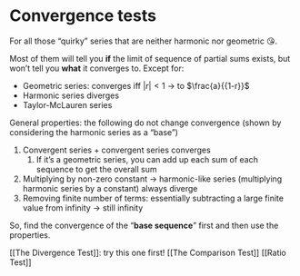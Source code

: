 # Convergence tests
For all those “quirky” series that are neither harmonic nor geometric 😘.

Most of them will tell you **if** the limit of sequence of partial sums exists, but won’t tell you **what** it converges to.
Except for:
- Geometric series: converges iff $|r|<1$ → to $\frac{a}{{1-r}}$
- Harmonic series diverges
- Taylor-McLauren series

General properties: the following do not change convergence (shown by considering the harmonic series as a “base”)
1. Convergent series + convergent series converges
	1. If it’s a geometric series, you can add up each sum of each sequence to get the overall sum
2. Multiplying by non-zero constant → harmonic-like series (multiplying harmonic series by a constant) always diverge
3. Removing finite number of terms: essentially subtracting a large finite value from infinity → still infinity

So, find the convergence of the “**base sequence**” first and then use the properties.

[[The Divergence Test]]: try this one first!
[[The Comparison Test]]
[[Ratio Test]]